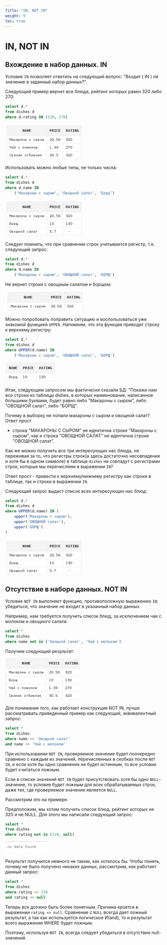 ```yaml
---
Title: "IN, NOT IN"
weight: 9
toc: true
---
```


# IN, NOT IN

## Вхождение в набор данных. IN

Условие `IN` позволяет ответить на следующий вопрос: "Входит ( IN ) ли
значение в заданный набор данных?".

Следующий пример вернет все блюда, рейтинг которых равен 320 либо 270:

```sql
select d.*
from dishes d
where d.rating IN (320, 270)
```

![](/img/3_select/rating_in_320_270.png)

Использовать можно любые типы, не только числа:

```sql
select d.*
from dishes d
where d.name IN
    ('Макароны с сыром', 'Овощной салат', 'Борщ')
```

![](/img/3_select/dishes_name_in.png)

Следует помнить, что при сравнении строк учитывается регистр, т.е.
cледующий запрос:

```sql
select d.*
from dishes d
where d.name IN
    ('Макароны с сыром', 'ОВОЩНОЙ салат', 'БОРЩ')
```

Не вернет строки с овощным салатом и борщом:

![](/img/3_select/name_in_casesensitive.png)

Можно попробовать поправить ситуацию и воспользоваться уже знакомой
функцией `UPPER`. Напомним, что эта функция приводит строку к верхнему
регистру:

```sql
select d.*
from dishes d
where UPPER(d.name) IN
    ('Макароны с сыром', 'ОВОЩНОЙ салат', 'БОРЩ')
```

![](/img/3_select/name_in_upper_borsch.png)

Итак, следующим запросом мы фактически сказали БД: "Покажи нам все
строки из таблицы dishes, в которых наименование, написанное большими
буквами, будет равно либо "Макароны с сыром", либо "ОВОЩНОЙ салат", либо
"БОРЩ".

Почему в выборку не попали макароны с сыром и овощной салат? Ответ прост
- строка "МАКАРОНЫ С СЫРОМ" не идентична строке "Макароны с сыром", как
и строка "ОВОЩНОЙ САЛАТ" не идентична строке "ОВОЩНОЙ салат".

Как же можно получить все три интересующих нас блюда, не переживая за
то, что регистры строк(а здесь достаточно несовпадения и хотя бы в одном
символе) в таблице `dishes` не совпадут с регистрами строк, которые мы
перечисляем в выражении `IN`?

Ответ прост - привести к верхнему/нижнему регистру как строки в таблице,
так и строки в выражении `IN`.

Следующий запрос выдаст список всех интересующих нас блюд:

```sql
select d.*
from dishes d
where UPPER(d.name) IN (
    upper('Макароны с сыром'),
    upper('ОВОЩНОЙ салат'),
    upper('БОРЩ')
)
```

![](/img/3_select/dishes_name_in.png)

## Отсутствие в наборе данных. NOT IN

Условие `NOT IN` выполняет функцию, противоположную выражению `IN`:
убедиться, что значение не входит в указанный набор данных.

Например, нам требуется получить список блюд, за исключением чая с
молоком и овощного салата:

```sql
select *
from dishes
where name not in ('Овощной салат', 'Чай с молоком')
```

Получим следующий результат:

![](/img/3_select/not_in_tea_s.png)

Для понимания того, как работает конструкция NOT IN, лучше рассматривать
приведенный пример как следующий, эквивалентный запрос:

```sql
select *
from dishes
where name <> 'Овощной салат'
and name <> 'Чай с молоком'
```

При использовании `NOT IN`, проверяемое значение будет поочередно
сравнено с каждым из значений, перечисленных в скобках после `NOT IN`, и
если хотя бы одно сравнение не будет истинным, то все условие будет
считаться ложным.

Если в списке значений `NOT IN` будет присутствовать хотя бы одно
`NULL`-значение, то условие будет ложным для всех обрабатываемых строк,
даже тех, где проверяемое значение является `NULL`.


Рассмотрим это на примере.

Предположим, мы хотим получить список блюд, рейтинг которых не 320 и не
NULL. Для этого мы написали следующий запрос:

```sql
select *
from dishes
where rating not in (320, null)
```

![](/img/3_select/no_data_found.png)

Результат получился немного не таким, как хотелось бы. Чтобы
понять, почему не было получено никаких данных, рассмотрим, как
работает данный запрос:

```sql
select *
from dishes
where rating <> 320
and rating <> null
```

Теперь все должно быть более понятным. Причина кроется в выражении
`rating <> null`. Сравнение с `NULL` всегда
дает ложный результат, а так как используется логическое И(and), то и
результат всего выражения WHERE будет ложным.

Поэтому, используя `NOT IN`, всегда следует убедиться в отсутствии
null-значений.
